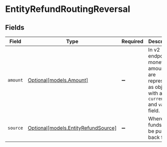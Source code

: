 # EntityRefundRoutingReversal


## Fields

| Field                                                                                             | Type                                                                                              | Required                                                                                          | Description                                                                                       |
| ------------------------------------------------------------------------------------------------- | ------------------------------------------------------------------------------------------------- | ------------------------------------------------------------------------------------------------- | ------------------------------------------------------------------------------------------------- |
| `amount`                                                                                          | [Optional[models.Amount]](../models/amount.md)                                                    | :heavy_minus_sign:                                                                                | In v2 endpoints, monetary amounts are represented as objects with a `currency` and `value` field. |
| `source`                                                                                          | [Optional[models.EntityRefundSource]](../models/entityrefundsource.md)                            | :heavy_minus_sign:                                                                                | Where the funds will be pulled back from.                                                         |